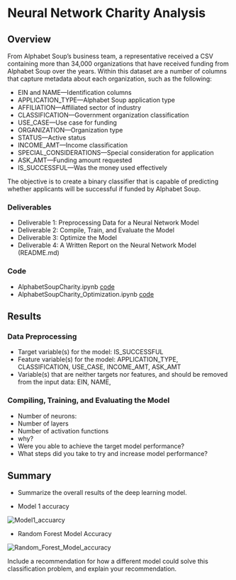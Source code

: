 # Neural Network Charity Analysis

## Overview

From Alphabet Soup’s business team, a representative received a CSV containing more than 34,000 organizations that have received funding from Alphabet Soup over the years. Within this dataset are a number of columns that capture metadata about each organization, such as the following:
- EIN and NAME—Identification columns
- APPLICATION_TYPE—Alphabet Soup application type
- AFFILIATION—Affiliated sector of industry
- CLASSIFICATION—Government organization classification
- USE_CASE—Use case for funding
- ORGANIZATION—Organization type
- STATUS—Active status
- INCOME_AMT—Income classification
- SPECIAL_CONSIDERATIONS—Special consideration for application
- ASK_AMT—Funding amount requested
- IS_SUCCESSFUL—Was the money used effectively

The objective is to create a binary classifier that is capable of predicting whether applicants will be successful if funded by Alphabet Soup.

### Deliverables

- Deliverable 1: Preprocessing Data for a Neural Network Model
- Deliverable 2: Compile, Train, and Evaluate the Model
- Deliverable 3: Optimize the Model
- Deliverable 4: A Written Report on the Neural Network Model (README.md)

### Code

- AlphabetSoupCharity.ipynb [code](AlphabetSoupCharity.ipynb)
- AlphabetSoupCharity_Optimization.ipynb [code](AlphabetSoupCharity_Optimization.ipynb)

## Results

### Data Preprocessing
- Target variable(s) for the model:  IS_SUCCESSFUL
- Feature variable(s) for the model: APPLICATION_TYPE, CLASSIFICATION,  USE_CASE, INCOME_AMT, ASK_AMT
- Variable(s) that are neither targets nor features, and should be removed from the input data: EIN, NAME, 

### Compiling, Training, and Evaluating the Model
- Number of neurons: 
- Number of layers
- Number of activation functions
- why?
- Were you able to achieve the target model performance?
- What steps did you take to try and increase model performance?

## Summary

- Summarize the overall results of the deep learning model. 

- Model 1 accuracy

![Model1_accuarcy](https://user-images.githubusercontent.com/98564776/172979907-fe9e8139-bc95-494b-8740-8a9b2d8ff1c6.PNG)

- Random Forest Model Accuracy

![Random_Forest_Model_accuracy](https://user-images.githubusercontent.com/98564776/172979969-7eb25857-c6d8-4118-8f69-3b0b08892a7d.PNG)


Include a recommendation for how a different model could solve this classification problem, and explain your recommendation.


